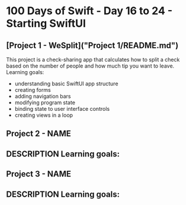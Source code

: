 # 100 Days of Swift - Day 16 to 24 - Starting SwiftUI

## [Project 1 - WeSplit]("Project 1/README.md")
This project is a check-sharing app that calculates how to split a check based on the number of people and how much tip you want to leave.
Learning goals:
- understanding basic SwiftUI app structure
- creating forms
- adding navigation bars
- modifying program state
- binding state to user interface controls
- creating views in a loop

## Project 2 - NAME
DESCRIPTION
Learning goals:
- 

## Project 3 - NAME
DESCRIPTION
Learning goals:
- 
